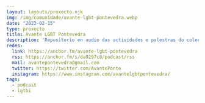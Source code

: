 ```yaml
---
layout: layouts/proxecto.njk
img: /img/comunidade/avante-lgbt-pontevedra.webp
date: "2023-02-15"
type: proxecto
title: Avante LGBT Pontevedra
description: 'Repositorio en audio das actividades e palestras do colectivo Avante LGBT+ na cidade de Pontevedra. Somos unha organización LGBT+ anticapitalista, feminista e galega. Se queres enterarte de todo o que organizamos ou queres participar connosco, as nosas redes son @AvantePonte no Twitter e @AvanteLGBTPontevedra no Instagram.'
redes:
  link: https://anchor.fm/avante-lgbt-pontevedra
  rss: https://anchor.fm/s/da9297c8/podcast/rss
  mail: avantepontevedra@gmail.com
  twitter: https://twitter.com/AvantePonte
  instagram: https://www.instagram.com/avantelgbtpontevedra/
tags:
  - podcast
  - lgtbi
---
```

